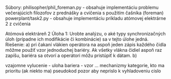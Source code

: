 Súbory:
philisopher/phil_foreman.py - obsahuje implementáciu problemu večerajúcich filozofov z prednášky a cvičenia s použitím čašníka (foreman)
powerplant/task2.py - obsahuje implementáciu príkladu atómovej elektrárne 2 z cvičenia

Atómová elektráreň 2
    Úloha 1: Urobte analýzu, o aké typy synchronizačných úloh (prípadne ich modifikácie či kombinácie) sa v tejto úlohe jedná.
        Riešenie: 
            a) pri čakaní vlákien operátora na aspoň jeden zápis každého čidla môžme použiť vzor jednoduchej bariéry.
            Ak všetky vlákna čidiel aspoň raz zapíšu, bariéra sa otvorí a operátori môžu pristúpiť k dátam.
            b) 

vzajomne vylucenie - uloha
bariera - vzor ... mechanizmy
kategorie, kto ma prioritu (ak niekto ma)
pseudokod
pozor aby neprislo k vyhladoveniu cislo